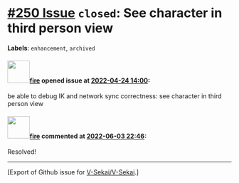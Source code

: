 # [\#250 Issue](https://github.com/V-Sekai/V-Sekai/issues/250) `closed`: See character in third person view
**Labels**: `enhancement`, `archived`


#### <img src="https://avatars.githubusercontent.com/u/32321?u=c2e06a3d2b49a467aa907e54aa259516440267cc&v=4" width="50">[fire](https://github.com/fire) opened issue at [2022-04-24 14:00](https://github.com/V-Sekai/V-Sekai/issues/250):

be able to debug IK and network sync correctness: see character in third person view

#### <img src="https://avatars.githubusercontent.com/u/32321?u=c2e06a3d2b49a467aa907e54aa259516440267cc&v=4" width="50">[fire](https://github.com/fire) commented at [2022-06-03 22:46](https://github.com/V-Sekai/V-Sekai/issues/250#issuecomment-1146430924):

Resolved!


-------------------------------------------------------------------------------



[Export of Github issue for [V-Sekai/V-Sekai](https://github.com/V-Sekai/V-Sekai).]
